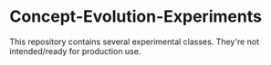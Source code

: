 # Concept-Evolution-Experiments
This repository contains several experimental classes. 
They're not intended/ready for production use.
